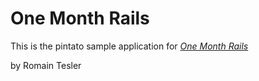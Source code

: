 # One Month Rails

This is the pintato sample application for
[*One Month Rails*](http://onemonthrails.com)

by Romain Tesler